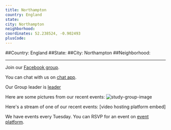 ```yaml
---
title: Northampton
country: England
state: 
city: Northampton
neighborhood: 
coordinates: 52.238524, -0.902493
plusCode:
---
```


##Country: England
##State: 
##City: Northampton
##Neighborhood: 
*****
Join our [Facebook group](https://www.facebook.com/groups/free.code.camp.northampton).

You can chat with us on [chat app]().

Our Group leader is [leader]()

Here are some pictures from our recent events:
![study-group-image]()

Here's a stream of one of our recent events:
[video hosting platform embed]

We have events every Tuesday. You can RSVP for an event on [event platform]().

